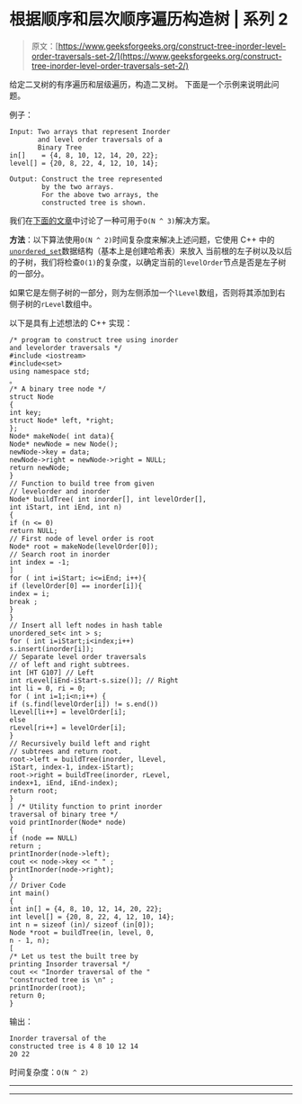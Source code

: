 # 根据顺序和层次顺序遍历构造树 | 系列 2

> 原文：[https://www.geeksforgeeks.org/construct-tree-inorder-level-order-traversals-set-2/](https://www.geeksforgeeks.org/construct-tree-inorder-level-order-traversals-set-2/)

给定二叉树的有序遍历和层级遍历，构造二叉树。 下面是一个示例来说明此问题。

例子：

```
Input: Two arrays that represent Inorder
       and level order traversals of a 
       Binary Tree
in[]    = {4, 8, 10, 12, 14, 20, 22};
level[] = {20, 8, 22, 4, 12, 10, 14};

Output: Construct the tree represented 
        by the two arrays.
        For the above two arrays, the 
        constructed tree is shown.

```

我们在[下面的文章](https://www.geeksforgeeks.org/construct-tree-inorder-level-order-traversals/)中讨论了一种可用于`O(N ^ 3)`解决方案。

**方法**：以下算法使用`O(N ^ 2)`时间复杂度来解决上述问题，它使用 C++ 中的[`unordered_set`](https://www.geeksforgeeks.org/unorderd_set-stl-uses/)数据结构（基本上是创建哈希表）来放入 当前根的左子树以及以后的子树，我们将检查`O(1)`的复杂度，以确定当前的`levelOrder`节点是否是左子树的一部分。

如果它是左侧子树的一部分，则为左侧添加一个`lLevel`数组，否则将其添加到右侧子树的`rLevel`数组中。

以下是具有上述想法的 C++ 实现：

```
/* program to construct tree using inorder
and levelorder traversals */
#include <iostream>
#include<set>
using namespace std;
。
/* A binary tree node */
struct Node
{
int key;
struct Node* left, *right;
};
Node* makeNode( int data){
Node* newNode = new Node();
newNode->key = data;
newNode->right = newNode->right = NULL;
return newNode;
}
// Function to build tree from given
// levelorder and inorder
Node* buildTree( int inorder[], int levelOrder[],
int iStart, int iEnd, int n)
{
if (n <= 0)
return NULL;
// First node of level order is root
Node* root = makeNode(levelOrder[0]);
// Search root in inorder
int index = -1;
]
for ( int i=iStart; i<=iEnd; i++){
if (levelOrder[0] == inorder[i]){
index = i;
break ;
}
}
// Insert all left nodes in hash table
unordered_set< int > s;
for ( int i=iStart;i<index;i++)
s.insert(inorder[i]);
// Separate level order traversals
// of left and right subtrees.
int [HT G107] // Left
int rLevel[iEnd-iStart-s.size()]; // Right
int li = 0, ri = 0;
for ( int i=1;i<n;i++) {
if (s.find(levelOrder[i]) != s.end())
lLevel[li++] = levelOrder[i];
else
rLevel[ri++] = levelOrder[i];
}
// Recursively build left and right
// subtrees and return root.
root->left = buildTree(inorder, lLevel,
iStart, index-1, index-iStart);
root->right = buildTree(inorder, rLevel,
index+1, iEnd, iEnd-index);
return root;
}
] /* Utility function to print inorder
traversal of binary tree */
void printInorder(Node* node)
{
if (node == NULL)
return ;
printInorder(node->left);
cout << node->key << " " ;
printInorder(node->right);
}
// Driver Code
int main()
{
int in[] = {4, 8, 10, 12, 14, 20, 22};
int level[] = {20, 8, 22, 4, 12, 10, 14};
int n = sizeof (in)/ sizeof (in[0]);
Node *root = buildTree(in, level, 0,
n - 1, n);
[
/* Let us test the built tree by
printing Insorder traversal */
cout << "Inorder traversal of the "
"constructed tree is \n" ;
printInorder(root);
return 0;
}
```

输出：

```
Inorder traversal of the
constructed tree is 4 8 10 12 14 
20 22 
```

时间复杂度：`O(N ^ 2)`



* * *

* * *



